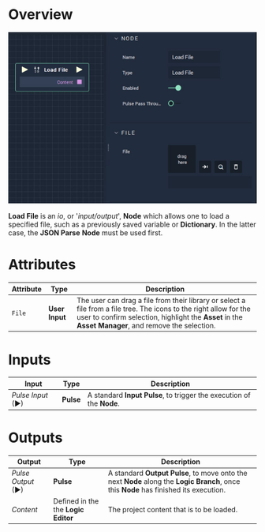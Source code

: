 # Overview

![The Loadfile Node.](../../.gitbook/assets/Loadfile.jpg)

**Load File** is an _io_, or '_input/output_',  **Node** which allows one to load a specified file, such as a previously saved variable or **Dictionary**. In the latter case, the **JSON Parse** **Node** must be used first. 

# Attributes

|Attribute|Type|Description|
|---|---|---|
|`File`|**User Input**| The user can drag a file from their library or select a file from a file tree. The icons to the right allow for the user to confirm selection, highlight the **Asset** in the **Asset Manager**, and remove the selection.

# Inputs

|Input|Type|Description|
|---|---|---|
|*Pulse Input* (►)|**Pulse**|A standard **Input Pulse**, to trigger the execution of the **Node**.|

# Outputs

|Output|Type|Description|
|---|---|---|
|*Pulse Output* (►)|**Pulse**|A standard **Output Pulse**, to move onto the next **Node** along the **Logic Branch**, once this **Node** has finished its execution.|
|*Content*| Defined in the the **Logic Editor**| The project content that is to be loaded.

